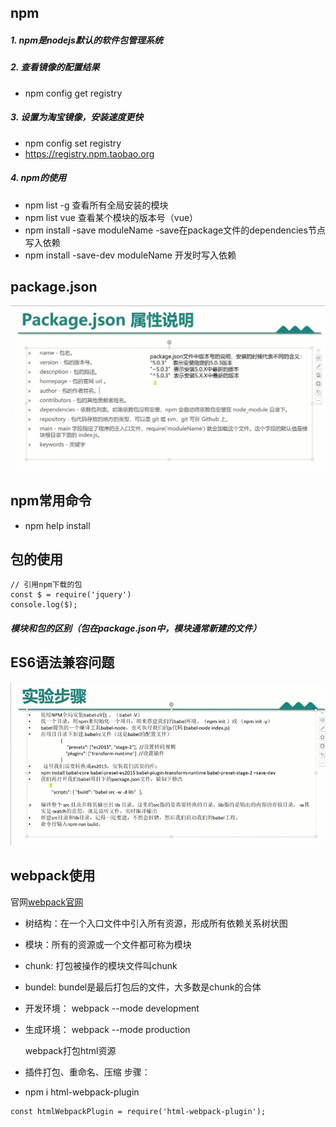 ## npm
##### 1.	npm是nodejs默认的软件包管理系统
##### 2.	查看镜像的配置结果
+ npm config get registry
##### 3.	设置为淘宝镜像，安装速度更快
+ npm config set registry 
+ https://registry.npm.taobao.org
##### 4.	npm的使用 
+ npm list -g 查看所有全局安装的模块
+ npm list vue 查看某个模块的版本号（vue）
+ npm install -save moduleName  -save在package文件的dependencies节点写入依赖
+ npm install -save-dev moduleName 开发时写入依赖

## package.json
![package](/images/1.png)
## npm常用命令
+ npm help install
## 包的使用
```
// 引用npm下载的包
const $ = require('jquery')
console.log($);
```
##### 模块和包的区别（包在package.json中，模块通常新建的文件）
## ES6语法兼容问题
![es6兼容](/images/2.png)
## webpack使用
 官网[webpack官网](https://webpack.docschina.org/)
+ 树结构：在一个入口文件中引入所有资源，形成所有依赖关系树状图
+ 模块：所有的资源或一个文件都可称为模块
+ chunk: 打包被操作的模块文件叫chunk
+ bundel: bundel是最后打包后的文件，大多数是chunk的合体
+ 开发环境： webpack --mode development
+ 生成环境： webpack --mode production

  webpack打包html资源
+ 插件打包、重命名、压缩
步骤：
+ npm i html-webpack-plugin
 ```
 const htmlWebpackPlugin = require('html-webpack-plugin');
 ```








